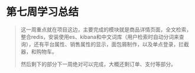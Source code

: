 # 第七周学习总结
> 这一周重点就在项目这边，主要完成的模块就是商品详情页面，全文检索，整合redis，安装使用es、kibana和中文词库（用户检索时自动分词来查询），还有平台属性、销售属性的显示，面包屑制作，以及单点登录，拦截器，和购物车。
>
> 然后剩下的部分下一周绝对可以完成，大概还剩订单、支付等部分。

